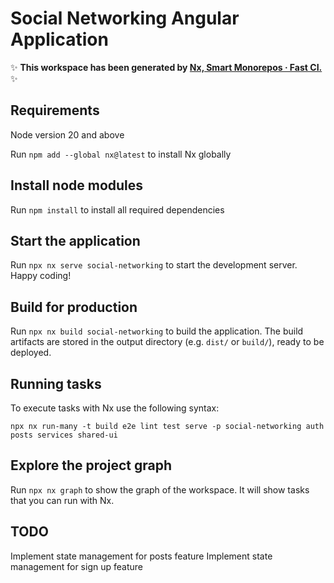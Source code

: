 # Social Networking Angular Application

✨ **This workspace has been generated by [Nx, Smart Monorepos · Fast CI.](https://nx.dev)** ✨

## Requirements

Node version 20 and above

Run `npm add --global nx@latest` to install Nx globally

## Install node modules

Run `npm install` to install all required dependencies

## Start the application

Run `npx nx serve social-networking` to start the development server. Happy coding!

## Build for production

Run `npx nx build social-networking` to build the application. The build artifacts are stored in the output directory (e.g. `dist/` or `build/`), ready to be deployed.

## Running tasks

To execute tasks with Nx use the following syntax:

```
npx nx run-many -t build e2e lint test serve -p social-networking auth posts services shared-ui
```

## Explore the project graph

Run `npx nx graph` to show the graph of the workspace.
It will show tasks that you can run with Nx.

## TODO

Implement state management for posts feature
Implement state management for sign up feature